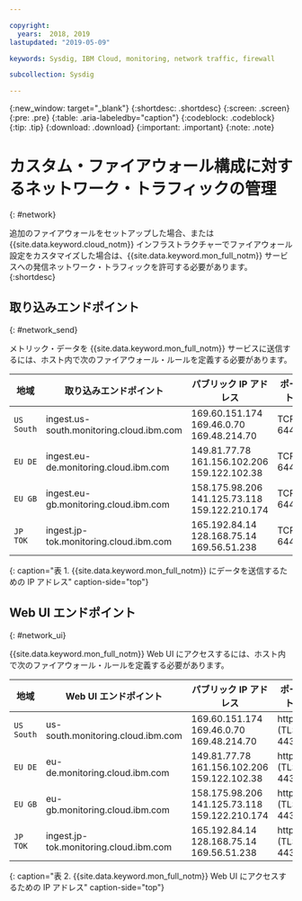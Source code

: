 ```yaml
---

copyright:
  years:  2018, 2019
lastupdated: "2019-05-09"

keywords: Sysdig, IBM Cloud, monitoring, network traffic, firewall

subcollection: Sysdig

---
```


{:new_window: target="_blank"}
{:shortdesc: .shortdesc}
{:screen: .screen}
{:pre: .pre}
{:table: .aria-labeledby="caption"}
{:codeblock: .codeblock}
{:tip: .tip}
{:download: .download}
{:important: .important}
{:note: .note}

 
# カスタム・ファイアウォール構成に対するネットワーク・トラフィックの管理
{: #network}

追加のファイアウォールをセットアップした場合、または {{site.data.keyword.cloud_notm}} インフラストラクチャーでファイアウォール設定をカスタマイズした場合は、{{site.data.keyword.mon_full_notm}} サービスへの発信ネットワーク・トラフィックを許可する必要があります。
{:shortdesc}


## 取り込みエンドポイント
{: #network_send}

メトリック・データを {{site.data.keyword.mon_full_notm}} サービスに送信するには、ホスト内で次のファイアウォール・ルールを定義する必要があります。

| 地域      | 取り込みエンドポイント                                | パブリック IP アドレス                                     | ポート    |
|-------------|---------------------------------------------------|---------------------------------------------------------|----------|
| `US South`  | ingest.us-south.monitoring.cloud.ibm.com          | 169.60.151.174 </br>169.46.0.70 </br>169.48.214.70      | TCP 6443 | 
| `EU DE`     | ingest.eu-de.monitoring.cloud.ibm.com             | 149.81.77.78 </br>161.156.102.206 </br>159.122.102.38   | TCP 6443 | 
| `EU GB`     | ingest.eu-gb.monitoring.cloud.ibm.com             | 158.175.98.206 </br>141.125.73.118 </br>159.122.210.174 | TCP 6443 | 
| `JP TOK`    | ingest.jp-tok.monitoring.cloud.ibm.com            | 165.192.84.14 </br>128.168.75.14 </br>169.56.51.238     | TCP 6443 | 
{: caption="表 1. {{site.data.keyword.mon_full_notm}} にデータを送信するための IP アドレス" caption-side="top"}


## Web UI エンドポイント
{: #network_ui}

{{site.data.keyword.mon_full_notm}} Web UI にアクセスするには、ホスト内で次のファイアウォール・ルールを定義する必要があります。

| 地域      | Web UI エンドポイント                                   | パブリック IP アドレス                                       | ポート   |
|-------------|---------------------------------------------------|-----------------------------------------------------------|---------|
| `US South`  | us-south.monitoring.cloud.ibm.com                 | 169.60.151.174 </br>169.46.0.70 </br>169.48.214.70        | https (TLS) 443 | 
| `EU DE`     | eu-de.monitoring.cloud.ibm.com                    | 149.81.77.78 </br>161.156.102.206 </br>159.122.102.38     | https (TLS) 443 | 
| `EU GB`     | eu-gb.monitoring.cloud.ibm.com                    | 158.175.98.206 </br>141.125.73.118 </br>159.122.210.174   | https (TLS) 443 | 
| `JP TOK`    | ingest.jp-tok.monitoring.cloud.ibm.com            | 165.192.84.14 </br>128.168.75.14 </br>169.56.51.238       | https (TLS) 443 |
{: caption="表 2. {{site.data.keyword.mon_full_notm}} Web UI にアクセスするための IP アドレス" caption-side="top"}


